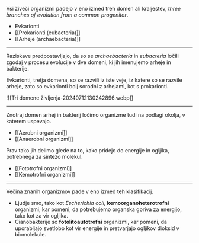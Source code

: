 Vsi živeči organizmi padejo v eno izmed treh domen ali kraljestev, *three branches of evolution from a common progenitor*. 
- Evkarionti
- [[Prokarionti (eubacteria)]]
- [[Arheje (archaebacteria)]]

---

Raziskave predpostavljajo, da so se *archaebacteria* in *eubacteria* ločili zgodaj v procesu evolucije v dve domeni, ki jih imenujemo arheje in bakterije. 

Evkarionti, tretja domena, so se razvili iz iste veje, iz katere so se razvile arheje, zato so evkarionti bolj sorodni z arhejami, kot s prokarionti.

![[Tri domene življenja-20240712130242896.webp]]

---

Znotraj domen arhej in bakterij ločimo organizme tudi na podlagi okolja, v katerem uspevajo.
- [[Aerobni organizmi]]
- [[Anaerobni organizmi]]

Prav tako jih delimo glede na to, kako pridejo do energije in ogljika, potrebnega za sintezo molekul.
- [[Fototrofni organizmi]]
- [[Kemotrofni organizmi]]

---

Večina znanih organizmov pade v eno izmed teh klasifikacij. 
- Ljudje smo, tako kot *Escherichia coli*, **kemoorganoheterotrofni** organizmi, kar pomeni, da potrebujemo organska goriva za energijo, tako kot za vir ogljika.
- Cianobakterije so **fotolitoautotrofni** organizmi, kar pomeni, da uporabljajo svetlobo kot vir energije in pretvarjajo ogljikov dioksid v biomolekule.